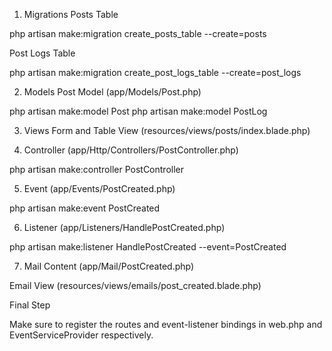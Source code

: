 1. Migrations
Posts Table

php artisan make:migration create_posts_table --create=posts

Post Logs Table

php artisan make:migration create_post_logs_table --create=post_logs

2. Models
Post Model (app/Models/Post.php)

php artisan make:model Post
php artisan make:model PostLog

3. Views
Form and Table View (resources/views/posts/index.blade.php)

4. Controller (app/Http/Controllers/PostController.php)

php artisan make:controller PostController

5. Event (app/Events/PostCreated.php)

php artisan make:event PostCreated

6. Listener (app/Listeners/HandlePostCreated.php)

php artisan make:listener HandlePostCreated --event=PostCreated

7. Mail Content (app/Mail/PostCreated.php)

Email View (resources/views/emails/post_created.blade.php)

Final Step

Make sure to register the routes and event-listener bindings in web.php and EventServiceProvider respectively.
